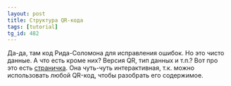 ```yaml
---
layout: post
title: Cтруктура QR-кода
tags: [tutorial]
tg_id: 482
---
```

Да-да, там код Рида-Соломона для исправления ошибок. Но это чисто данные. А что есть кроме них? Версия QR, тип данных и т.п.? Вот про это есть [страничка](https://qr.blinry.org/). Она чуть-чуть интерактивная, т.к. можно использовать любой QR-код, чтобы разобрать его содержимое. 
